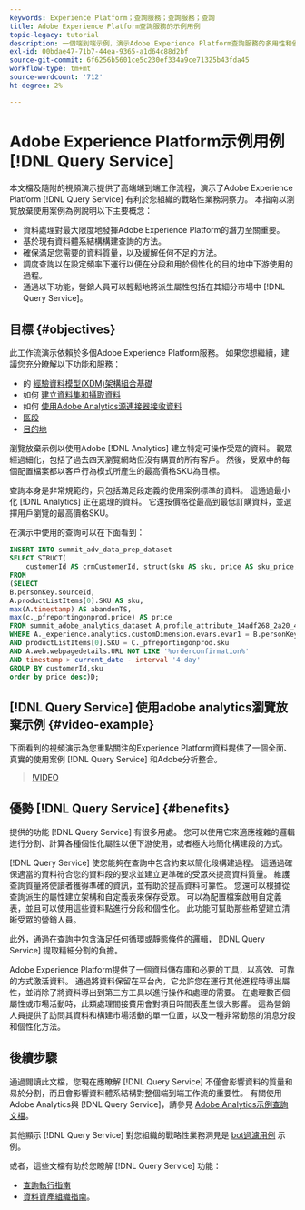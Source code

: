 ```yaml
---
keywords: Experience Platform；查詢服務；查詢服務；查詢
title: Adobe Experience Platform查詢服務的示例用例
topic-legacy: tutorial
description: 一個端到端示例，演示Adobe Experience Platform查詢服務的多用性和優點。
exl-id: 00bdae47-71b7-44ea-9365-a1d64c88d2bf
source-git-commit: 6f6256b5601ce5c230ef334a9ce71325b43fda45
workflow-type: tm+mt
source-wordcount: '712'
ht-degree: 2%

---
```


# Adobe Experience Platform示例用例 [!DNL Query Service]

本文檔及隨附的視頻演示提供了高端端到端工作流程，演示了Adobe Experience Platform [!DNL Query Service] 有利於您組織的戰略性業務洞察力。 本指南以瀏覽放棄使用案例為例說明以下主要概念：

* 資料處理對最大限度地發揮Adobe Experience Platform的潛力至關重要。
* 基於現有資料體系結構構建查詢的方法。
* 確保滿足您需要的資料質量，以及緩解任何不足的方法。
* 調度查詢以在設定頻率下運行以便在分段和用於個性化的目的地中下游使用的過程。
* 通過以下功能，營銷人員可以輕鬆地將派生屬性包括在其細分市場中 [!DNL Query Service]。

## 目標 {#objectives}

此工作流演示依賴於多個Adobe Experience Platform服務。 如果您想繼續，建議您充分瞭解以下功能和服務：

* 的 [經驗資料模型(XDM)架構組合基礎](../../xdm/schema/composition.md)
* 如何 [建立資料集和攝取資料](https://experienceleague.adobe.com/docs/platform-learn/tutorials/data-ingestion/create-datasets-and-ingest-data.html)
* 如何 [使用Adobe Analytics源連接器接收資料](https://experienceleague.adobe.com/docs/platform-learn/tutorials/sources/ingest-data-from-adobe-analytics.html?lang=zh-Hant)
* [區段](../../segmentation/home.md)
* [目的地](../../destinations/home.md)

瀏覽放棄示例以使用Adobe [!DNL Analytics] 建立特定可操作受眾的資料。 觀眾經過細化，包括了過去四天瀏覽網站但沒有購買的所有客戶。 然後，受眾中的每個配置檔案都以客戶行為模式所產生的最高價格SKU為目標。

查詢本身是非常規範的，只包括滿足段定義的使用案例標準的資料。 這通過最小化 [!DNL Analytics] 正在處理的資料。 它還按價格從最高到最低訂購資料，並選擇用戶瀏覽的最高價格SKU。

在演示中使用的查詢可以在下面看到：

```sql
INSERT INTO summit_adv_data_prep_dataset
SELECT STRUCT(
    customerId AS crmCustomerId, struct(sku AS sku, price AS sku_price, abandonTS AS abandonTS) AS abandonBrowse) AS _pfreportingonprod
FROM
(SELECT
B.personKey.sourceId,
A.productListItems[0].SKU AS sku,
max(A.timestamp) AS abandonTS,
max(c._pfreportingonprod.price) AS price
FROM summit_adobe_analytics_dataset A,profile_attribute_14adf268_2a20_4dee_bee6_a6b0e34616a9 B,summit_product_dataset c
WHERE A._experience.analytics.customDimension.evars.evar1 = B.personKey.sourceID
AND productListItems[0].SKU = C._pfreportingonprod.sku
AND A.web.webpagedetails.URL NOT LIKE '%orderconfirmation%'
AND timestamp > current_date - interval '4 day'
GROUP BY customerId,sku
order by price desc)D;
```

## [!DNL Query Service] 使用adobe analytics瀏覽放棄示例 {#video-example}

下面看到的視頻演示為您重點關注的Experience Platform資料提供了一個全面、真實的使用案例 [!DNL Query Service] 和Adobe分析整合。

>[!VIDEO](https://video.tv.adobe.com/v/342533?quality=12&learn=on)

## 優勢 [!DNL Query Service] {#benefits}

提供的功能 [!DNL Query Service] 有很多用處。 您可以使用它來適應複雜的邏輯進行分割、計算各種個性化屬性以便下游使用，或者極大地簡化構建段的方式。

[!DNL Query Service] 使您能夠在查詢中包含約束以簡化段構建過程。 這通過確保適當的資料符合您的資料段的要求並建立更準確的受眾來提高資料質量。 維護查詢質量將使讀者獲得準確的資訊，並有助於提高資料可靠性。 您還可以根據從查詢派生的屬性建立架構和自定義表來保存受眾。 可以為配置檔案啟用自定義表，並且可以使用這些資料點進行分段和個性化。 此功能可幫助那些希望建立清晰受眾的營銷人員。

此外，通過在查詢中包含滿足任何循環或靜態條件的邏輯， [!DNL Query Service] 提取精細分割的負擔。

Adobe Experience Platform提供了一個資料儲存庫和必要的工具，以高效、可靠的方式激活資料。 通過將資料保留在平台內，它允許您在運行其他進程時導出屬性，並消除了將資料導出到第三方工具以進行操作和處理的需要。 在處理數百個屬性或市場活動時，此類處理間接費用會對項目時間表產生很大影響。 這為營銷人員提供了訪問其資料和構建市場活動的單一位置，以及一種非常動態的消息分段和個性化方法。

## 後續步驟

通過閱讀此文檔，您現在應瞭解 [!DNL Query Service] 不僅會影響資料的質量和易於分割，而且會影響資料體系結構對整個端到端工作流的重要性。 有關使用Adobe Analytics與 [!DNL Query Service]，請參見 [Adobe Analytics示例查詢文檔](../sample-queries/adobe-analytics.md)。

其他顯示 [!DNL Query Service] 對您組織的戰略性業務洞見是 [bot過濾用例](./bot-filtering.md) 示例。

或者，這些文檔有助於您瞭解 [!DNL Query Service] 功能：

* [查詢執行指南](../best-practices/writing-queries.md)
* [資料資產組織指南](../best-practices/organize-data-assets.md)。


